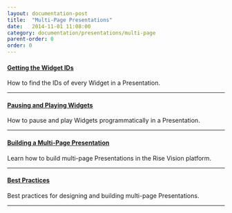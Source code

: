 ```yaml
---
layout: documentation-post
title:  "Multi-Page Presentations"
date:   2014-11-01 11:08:00
category: documentation/presentations/multi-page
parent-order: 0
order: 0
---
```


#### [Getting the Widget IDs]({{site.absoluteurl}}documentation/presentations/multi-page/widget-ids)

How to find the IDs of every Widget in a Presentation.

***

#### [Pausing and Playing Widgets]({{site.absoluteurl}}documentation/presentations/multi-page/pause-play)

How to pause and play Widgets programmatically in a Presentation.

***

#### [Building a Multi-Page Presentation]({{site.absoluteurl}}documentation/presentations/multi-page/building)

Learn how to build multi-page Presentations in the Rise Vision platform.

***

#### [Best Practices]({{site.absoluteurl}}documentation/presentations/multi-page/best-practices)

Best practices for designing and building multi-page Presentations.

***
